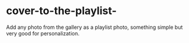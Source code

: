 # cover-to-the-playlist-
Add any photo from the gallery as a playlist photo, something simple but very good for personalization.
